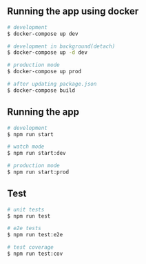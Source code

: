 ## Running the app using docker

```bash
# development
$ docker-compose up dev

# development in background(detach)
$ docker-compose up -d dev

# production mode
$ docker-compose up prod

# after updating package.json
$ docker-compose build
```

## Running the app

```bash
# development
$ npm run start

# watch mode
$ npm run start:dev

# production mode
$ npm run start:prod
```

## Test

```bash
# unit tests
$ npm run test

# e2e tests
$ npm run test:e2e

# test coverage
$ npm run test:cov
```
